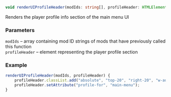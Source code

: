 ```ts
void renderUIProfileHeader(modIds: string[], profileHeader: HTMLElement);
```

Renders the player profile info section of the main menu UI

### Parameters

`modIds`        &ndash; array containing mod ID strings of mods that have previously called this function <br>
`profileHeader` &ndash; element representing the player profile section <br>


### Example

```js
renderUIProfileHeader(modIds, profileHeader) {
    profileHeader.classList.add("absolute", "top-20", "right-20", "w-auto", "main-menu__profile-header");
    profileHeader.setAttribute("profile-for", "main-menu");
}
```

